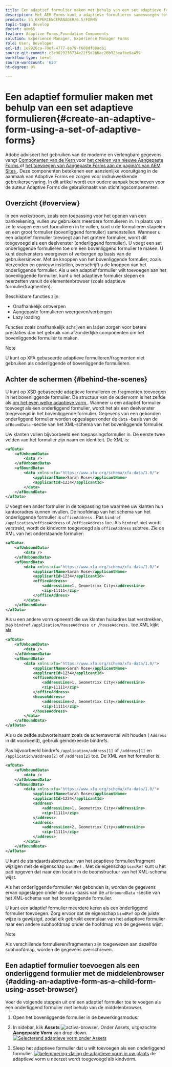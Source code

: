 ```yaml
---
title: Een adaptief formulier maken met behulp van een set adaptieve formulieren
description: Met AEM Forms kunt u adaptieve formulieren samenvoegen tot één groot adaptief formulier en de functies ervan begrijpen.
products: SG_EXPERIENCEMANAGER/6.5/FORMS
topic-tags: develop
docset: aem65
feature: Adaptive Forms,Foundation Components
solution: Experience Manager, Experience Manager Forms
role: User, Developer
exl-id: 1e9926ca-70ef-4777-8a79-f608df80ada1
source-git-commit: c3e9029236734e22f5d266ac26b923eafbe0a459
workflow-type: tm+mt
source-wordcount: '620'
ht-degree: 0%

---
```


# Een adaptief formulier maken met behulp van een set adaptieve formulieren{#create-an-adaptive-form-using-a-set-of-adaptive-forms}

<span class="preview"> Adobe adviseert het gebruiken van de moderne en verlengbare gegevens vangt [ Componenten van de Kern ](https://experienceleague.adobe.com/docs/experience-manager-core-components/using/adaptive-forms/introduction.html?lang=nl-NL) voor [ het creëren van nieuwe Aangepaste Forms ](/help/forms/using/create-an-adaptive-form-core-components.md) of [ het toevoegen van Aangepaste Forms aan de pagina&#39;s van AEM Sites ](/help/forms/using/create-or-add-an-adaptive-form-to-aem-sites-page.md). Deze componenten betekenen een aanzienlijke vooruitgang in de aanmaak van Adaptive Forms en zorgen voor indrukwekkende gebruikerservaring. In dit artikel wordt een oudere aanpak beschreven voor de auteur Adaptive Forms die gebruikmaakt van stichtingscomponenten. </span>

## Overzicht {#overview}

In een werkstroom, zoals een toepassing voor het openen van een bankrekening, vullen uw gebruikers meerdere formulieren in. In plaats van ze te vragen een set formulieren in te vullen, kunt u de formulieren stapelen en een groot formulier (bovenliggend formulier) samenstellen. Wanneer u een adaptief formulier toevoegt aan het grotere formulier, wordt dit toegevoegd als een deelvenster (onderliggend formulier). U voegt een set onderliggende formulieren toe om een bovenliggend formulier te maken. U kunt deelvensters weergeven of verbergen op basis van de gebruikersinvoer. Met de knoppen van het bovenliggende formulier, zoals Verzenden en opnieuw instellen, overschrijft u de knoppen van het onderliggende formulier. Als u een adaptief formulier wilt toevoegen aan het bovenliggende formulier, kunt u het adaptieve formulier slepen en neerzetten vanuit de elementenbrowser (zoals adaptieve formulierfragmenten).

Beschikbare functies zijn:

* Onafhankelijk ontwerpen
* Aangepaste formulieren weergeven/verbergen
* Lazy loading

Functies zoals onafhankelijk schrijven en laden zorgen voor betere prestaties dan het gebruik van afzonderlijke componenten om het bovenliggende formulier te maken.

>[!NOTE]
>
>U kunt op XFA gebaseerde adaptieve formulieren/fragmenten niet gebruiken als onderliggende of bovenliggende formulieren.

## Achter de schermen {#behind-the-scenes}

U kunt op XSD gebaseerde adaptieve formulieren en fragmenten toevoegen in het bovenliggende formulier. De structuur van de oudervorm is het zelfde als [ om het even welke adaptieve vorm ](../../forms/using/prepopulate-adaptive-form-fields.md). Wanneer u een adaptief formulier toevoegt als een onderliggend formulier, wordt het als een deelvenster toegevoegd in het bovenliggende formulier. Gegevens van een gebonden onderliggend formulier worden opgeslagen onder de `data` -basis van de `afBoundData` -sectie van het XML-schema van het bovenliggende formulier.

Uw klanten vullen bijvoorbeeld een toepassingsformulier in. De eerste twee velden van het formulier zijn naam en identiteit. De XML is:

```xml
<afData>
    <afUnboundData>
        <data />
    </afUnboundData>
    <afBoundData>
        <data xmlns:xfa="https://www.xfa.org/schema/xfa-data/1.0/">
            <applicantName>Sarah Rose</applicantName>
            <applicantId>1234</applicantId>
        </data>
    </afBoundData>
</afData>
```

U voegt een ander formulier in de toepassing toe waarmee uw klanten hun kantooradres kunnen invullen. De hoofdmap van het schema van het onderliggende formulier is `officeAddress` . Pas `bindref` `/application/officeAddress` of `/officeAddress` toe. Als `bindref` niet wordt verstrekt, wordt de kindvorm toegevoegd als `officeAddress` subtree. Zie de XML van het onderstaande formulier:

```xml
<afData>
    <afUnboundData>
        <data />
    </afUnboundData>
    <afBoundData>
        <data xmlns:xfa="https://www.xfa.org/schema/xfa-data/1.0/">
            <applicantName>Sarah Rose</applicantName>
            <applicantId>1234</applicantId>
            <officeAddress>
                <addressLine>1, Geometrixx City</addressLine>
                <zip>11111</zip>
            </officeAddress>
        </data>
    </afBoundData>
</afData>
```

Als u een andere vorm opneemt die uw klanten huisadres laat verstrekken, pas `bindref` `/application/houseAddress or /houseAddress.` toe XML kijkt als:

```xml
<afData>
    <afUnboundData>
        <data />
    </afUnboundData>
    <afBoundData>
        <data xmlns:xfa="https://www.xfa.org/schema/xfa-data/1.0/">
            <applicantName>Sarah Rose</applicantName>
            <applicantId>1234</applicantId>
            <officeAddress>
                <addressLine>1, Geometrixx City</addressLine>
                <zip>11111</zip>
            </officeAddress>
            <houseAddress>
                <addressLine>2, Geometrixx City</addressLine>
                <zip>11111</zip>
            </houseAddress>
        </data>
    </afBoundData>
</afData>
```

Als u de zelfde subwortelnaam zoals de schemawortel wilt houden ( `Address` in dit voorbeeld), gebruik geïndexeerde bindrefs.

Pas bijvoorbeeld bindrefs `/application/address[1]` of `/address[1]` en `/application/address[2]` of `/address[2]` toe. De XML van het formulier is:

```xml
<afData>
    <afUnboundData>
        <data />
    </afUnboundData>
    <afBoundData>
        <data xmlns:xfa="https://www.xfa.org/schema/xfa-data/1.0/">
            <applicantName>Sarah Rose</applicantName>
            <applicantId>1234</applicantId>
            <address>
                <addressLine>1, Geometrixx City</addressLine>
                <zip>11111</zip>
            </address>
            <address>
                <addressLine>2, Geometrixx City</addressLine>
                <zip>11111</zip>
            </address>
        </data>
    </afBoundData>
</afData>
```

U kunt de standaardsubstructuur van het adaptieve formulier/fragment wijzigen met de eigenschap `bindRef` . Met de eigenschap `bindRef` kunt u het pad opgeven dat naar een locatie in de boomstructuur van het XML-schema wijst.

Als het onderliggende formulier niet gebonden is, worden de gegevens ervan opgeslagen onder de `data` -basis van de `afUnboundData` -sectie van het XML-schema van het bovenliggende formulier.

U kunt een adaptief formulier meerdere keren als een onderliggend formulier toevoegen. Zorg ervoor dat de eigenschap `bindRef` op de juiste wijze is gewijzigd, zodat elk gebruikt exemplaar van het adaptieve formulier naar een andere subhoofdmap onder de hoofdmap van de gegevens wijst.

>[!NOTE]
>
>Als verschillende formulieren/fragmenten zijn toegewezen aan dezelfde subhoofdmap, worden de gegevens overschreven.

## Een adaptief formulier toevoegen als een onderliggend formulier met de middelenbrowser {#adding-an-adaptive-form-as-a-child-form-using-asset-browser}

Voer de volgende stappen uit om een adaptief formulier toe te voegen als een onderliggend formulier met behulp van de middelenbrowser.

1. Open het bovenliggende formulier in de bewerkingsmodus.
1. In sidebar, klik **Assets** ![ activa-browser ](assets/assets-browser.png). Onder Assets, uitgezochte **Aangepaste Vorm** van drop-down.
   [![ Selecterend adaptieve vorm onder Assets ](assets/asset.png)](assets/asset-1.png)

1. Sleep het adaptieve formulier dat u wilt toevoegen als een onderliggend formulier.
   [![ belemmering-daling de adaptieve vorm in uw plaats ](assets/drag-drop.png)](assets/drag-drop-1.png) de adaptieve vorm u neerzet wordt toegevoegd als kindvorm.
